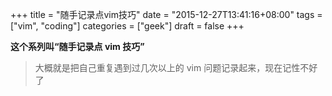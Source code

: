 +++
title = "随手记录点vim技巧"
date = "2015-12-27T13:41:16+08:00"
tags = ["vim", "coding"]
categories = ["geek"]
draft = false
+++

**这个系列叫“随手记录点 vim 技巧”**

> 大概就是把自己重复遇到过几次以上的 vim 问题记录起来，现在记性不好了
